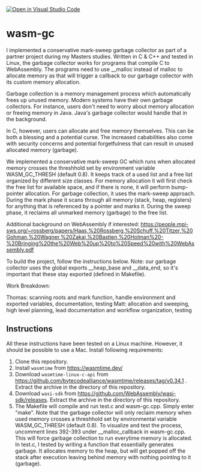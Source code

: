 [![Open in Visual Studio Code](https://classroom.github.com/assets/open-in-vscode-f059dc9a6f8d3a56e377f745f24479a46679e63a5d9fe6f495e02850cd0d8118.svg)](https://classroom.github.com/online_ide?assignment_repo_id=7240162&assignment_repo_type=AssignmentRepo)
# wasm-gc

I implemented a conservative mark-sweep garbage collector as part of a partner project during my Masters studies.  Written in C & C++ and tested in Linux, the garbage collector works for programs that compile C to WebAssembly.  The programs need to use __malloc instead of malloc to allocate memory as that will trigger a callback to our garbage collector with its custom memory allocation.

Garbage collection is a memory management process which automatically frees up unused memory.  Modern systems have their own garbage collectors.  For instance, users don't need to worry about memory allocation or freeing memory in Java.  Java's garbage collector would handle that in the background.

In C, however, users can allocate and free memory themselves.  This can be both a blessing and a potential curse.  The increased cababilities also come with security concerns and potential forgetfulness that can result in unused allocated memory (garbage).

We implemented a conservative mark-sweep GC which runs when allocated memory crosses the threshhold set by environment variable WASM_GC_THRESH (default 0.8).  It keeps track of a used list and a free list organized by different size classes.  For memory allocation it will first check the free list for available space, and if there is none, it will perform bump-pointer allocation. For garbage collection, it uses the mark-sweep approach.  During the mark phase it scans through all memory (stack, heap, registers) for anything that is referenced by a pointer and marks it.  During the sweep phase, it reclaims all unmarked memory (garbage) to the free list.

Additional background on WebAssembly if interested: 
https://people.mpi-sws.org/~rossberg/papers/Haas,%20Rossberg,%20Schuff,%20Titzer,%20Gohman,%20Wagner,%20Zakai,%20Bastien,%20Holman%20-%20Bringing%20the%20Web%20up%20to%20Speed%20with%20WebAssembly.pdf 

To build the project, follow the instructions below. Note: our garbage collector uses the global exports __heap_base and __data_end, so it's important that these stay exported (defined in Makefile).

Work Breakdown:

Thomas: scanning roots and mark function, handle environment and exported variables, documentation, testing
Matt: allocation and sweeping, high level planning, lead documentation and workflow organization, testing

## Instructions

All these instructions have been tested on a Linux machine. However, it should be possible to use a Mac.
Install following requirements:

1. Clone this repository.
1. Install `wasmtime` from https://wasmtime.dev/ 
2. Download `wasmtime-linux-c-api` from https://github.com/bytecodealliance/wasmtime/releases/tag/v0.34.1 . Extract the archive in the directory of this repository.
3. Download `wasi-sdk` from https://github.com/WebAssembly/wasi-sdk/releases. Extract the archive in the directory of this repository.
4. The Makefile will compile and run test.c and wasm-gc.cpp.  Simply enter "make".  Note that the garbage collector will only reclaim memory when used memory crosses a threshhold set by environmental variable WASM_GC_THRESH (default 0.8).  To visualize and test the process, uncomment lines 392-393 under __malloc_callback in wasm-gc.cpp.  This will force garbage collection to run everytime memory is allocated.  In test.c, I tested by writing a function that essentially generates garbage.  It allocates memory to the heap, but will get popped off the stack after execution leaving behind memory with nothing pointing to it (garbage).



